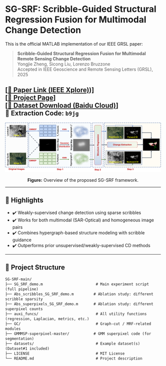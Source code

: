 # SG-SRF: Scribble-Guided Structural Regression Fusion for Multimodal Change Detection

This is the official MATLAB implementation of our IEEE GRSL paper:

> **Scribble-Guided Structural Regression Fusion for Multimodal Remote Sensing Change Detection**  
> Yongjie Zheng, Sicong Liu, Lorenzo Bruzzone  
> Accepted in IEEE Geoscience and Remote Sensing Letters (GRSL), 2025

[[📰 Paper Link (IEEE Xplore)](https://doi.org/10.1109/LGRS.2025.3575620))]  
[[📂 Project Page](https://github.com/MissYongjie/SG-SRF)]  
[[📌 Dataset Download (Baidu Cloud)](https://pan.baidu.com/s/1vdalarK-yhjok0doT-zehw?pwd=b9jg)]  
🔑 Extraction Code: `b9jg`
---

<p align="center">
  <img src="SG_SRF.png" width="750"/>
</p>

<p align="center"><b>Figure:</b> Overview of the proposed SG-SRF framework.</p>

---

## 🌟 Highlights

- ✔️ Weakly-supervised change detection using sparse scribbles
- ✔️ Works for both multimodal (SAR-Optical) and homogeneous image pairs
- ✔️ Combines hypergraph-based structure modeling with scribble guidance
- ✔️ Outperforms prior unsupervised/weakly-supervised CD methods

---

## 📁 Project Structure

```text
SG-SRF-main/
├── SG_SRF_demo.m                        # Main experiment script (full pipeline)
├── Abs_scribbles_SG_SRF_demo.m         # Ablation study: different scribble sparsity
├── Abs_superpixels_SG_SRF_demo.m       # Ablation study: different superpixel counts
├── auxi_funcs/                          # All utility functions (regression, Laplacian, metrics, etc.)
├── GC/                                  # Graph-cut / MRF-related modules
├── GMMMSP-superpixel-master/           # GMM superpixel code (for segmentation)
├── datasets/                            # Example dataset(s) (Dataset#1 included)
├── LICENSE                              # MIT License
└── README.md                            # Project description

